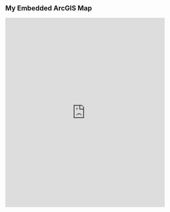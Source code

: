 ## My Embedded ArcGIS Map

<iframe 
  width="100%" 
  height="600" 
  frameborder="0" 
  scrolling="no" 
  allowfullscreen 
  src="https://sdsugeo.maps.arcgis.com/apps/Embed/index.html?webmap=dd3e1578e429455f85647baca6750543">
</iframe>
